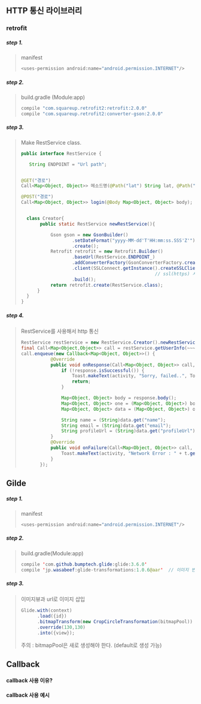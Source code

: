 ## HTTP 통신 라이브러리
### retrofit

##### step 1.
> manifest
> ``` java
> <uses-permission android:name="android.permission.INTERNET"/>
> ```

##### step 2.
> build.gradle (Module:app)
> ``` java
> compile "com.squareup.retrofit2:retrofit:2.0.0"
> compile "com.squareup.retrofit2:converter-gson:2.0.0"
> ```

##### step 3.
> Make RestService class.
> ``` java
>public interface RestService {
>
>    String ENDPOINT = "Url path";
>
>
>@GET("경로")
>Call<Map<Object, Object>> 메소드명(@Path("lat") String lat, @Path("lon") String lon);
>
>@POST("경로")
>Call<Map<Object, Object>> login(@Body Map<Object, Object> body);
>
>
>   class Creator{
>        public static RestService newRestService(){
>
>            Gson gson = new GsonBuilder()
>                    .setDateFormat("yyyy-MM-dd'T'HH:mm:ss.SSS'Z'")
>                    .create();
>            Retrofit retrofit = new Retrofit.Builder()
>                    .baseUrl(RestService.ENDPOINT_)
>                    .addConverterFactory(GsonConverterFactory.create(gson))             
>                    .client(SSLConnect.getInstance().createSSLClient())             
>                                                   // ssl(https) 사용시 주석해제할것
>                    .build();
>            return retrofit.create(RestService.class);
>       }
>   }
>}
> ```

##### step 4.
> RestService를 사용해서 http 통신
> ``` java
>RestService restService = new RestService.Creator().newRestService();
>final Call<Map<Object,Object>> call = restService.getUserInfo(~~~);
>call.enqueue(new Callback<Map<Object, Object>>() {
>            @Override
>            public void onResponse(Call<Map<Object, Object>> call, Response<Map<Object, Object>> response) {
>                if (!response.isSuccessful()) {
>                    Toast.makeText(activity, "Sorry, failed..", Toast.LENGTH_SHORT).show();
>                    return;
>                }
>
>                Map<Object, Object> body = response.body();
>                Map<Object, Object> one = (Map<Object, Object>) body.get("body");
>                Map<Object, Object> data = (Map<Object, Object>) one.get("data");
>
>                String name = (String)data.get("name");
>                String email = (String)data.get("email");
>                String profileUrl = (String)data.get("profileUrl");
>            }
>            @Override
>            public void onFailure(Call<Map<Object, Object>> call, Throwable t) {
>                Toast.makeText(activity, "Network Error : " + t.getMessage(),
>            }
>        });
> ```

## Gilde
##### step 1.
> manifest
> ``` java
> <uses-permission android:name="android.permission.INTERNET"/>
> ```

##### step 2.
> build.gradle(Module:app)
> ``` java
> compile 'com.github.bumptech.glide:glide:3.6.0'
> compile 'jp.wasabeef:glide-transformations:1.0.6@aar'  // 이미지 변형 ( 원형 )
> ```

##### step 3.
> 이미지뷰과 url로 이미지 삽입
> ``` java
> Glide.with(context)
>       .load({id})
>       .bitmapTransform(new CropCircleTransformation(bitmapPool))
>       .override(130,130)
>       .into({view});
> ```
> 주의 : bitmapPool은 새로 생성해야 한다. (default로 생성 가능)



## Callback
#### callback 사용 이유?
>
>

#### callback 사용 예시
>
>
